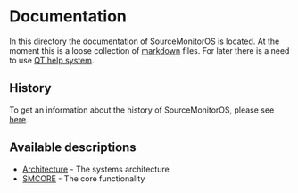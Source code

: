 # Documentation

In this directory the documentation of SourceMonitorOS is located. At the moment this is a loose collection of [markdown][markdown_github] files. For later there is a need to use [QT help system][qt_help].

## History

To get an information about the history of SourceMonitorOS, please see [here][file_history].

## Available descriptions

- [Architecture][doc_architecture] - The systems architecture
- [SMCORE][doc_smcore] - The core functionality

[doc_architecture]: ./architecture/readme.md
[doc_smcore]: ./smcore/readme.md
[file_history]: ./history.md
[markdown_github]: https://docs.github.com/en/get-started/writing-on-github/getting-started-with-writing-and-formatting-on-github/basic-writing-and-formatting-syntax
[qt_help]: https://doc.qt.io/qt-6.2/qthelp-framework.html
